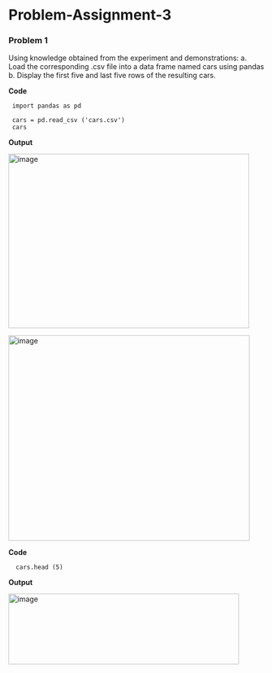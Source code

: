 # Problem-Assignment-3

### Problem 1
Using knowledge obtained from the experiment and demonstrations:
  a. Load the corresponding .csv file into a data frame named cars using pandas
  b. Display the first five and last five rows of the resulting cars.

 **Code**

     import pandas as pd

     cars = pd.read_csv ('cars.csv')
     cars
     
 **Output**
  
  <img width="474" height="343" alt="image" src="https://github.com/user-attachments/assets/5a470561-564d-4f87-a82c-c76e5bbb5d4e" /><br/> 

  <img width="475" height="404" alt="image" src="https://github.com/user-attachments/assets/a7068abc-f79c-429e-8925-75a79e7a8b5a" /><br/>


**Code**

      cars.head (5)


**Output**

  <img width="454" height="139" alt="image" src="https://github.com/user-attachments/assets/b7b42a89-21d2-4225-93d6-ac71cca95537" />


  


